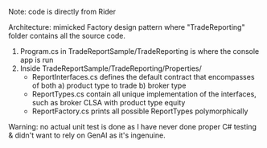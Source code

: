 Note: code is directly from Rider

Architecture: mimicked Factory design pattern where "TradeReporting" folder contains all the source code.
1) Program.cs in TradeReportSample/TradeReporting is where the console app is run
2) Inside TradeReportSample/TradeReporting/Properties/
   - ReportInterfaces.cs defines the default contract that encompasses of both a) product type to trade b) broker type
   - ReportTypes.cs contain all unique implementation of the interfaces, such as broker CLSA with product type equity
   - ReportFactory.cs prints all possible ReportTypes polymorphically

Warning: no actual unit test is done as I have never done proper C# testing & didn't want to rely on GenAI as it's ingenuine. 
